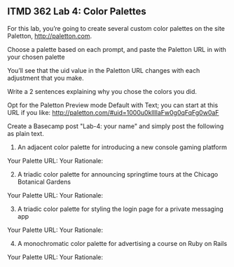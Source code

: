## ITMD 362 Lab 4: Color Palettes

For this lab, you’re going to create several custom color palettes on the site Paletton, http://paletton.com.

Choose a palette based on each prompt, and paste the Paletton URL in with your chosen palette 

You’ll see that the uid value in the Paletton URL changes with each adjustment that you make. 

Write a 2 sentences explaining why you chose the colors you did.

Opt for the Paletton Preview mode Default with Text; you can start at this URL if you like: http://paletton.com/#uid=1000u0kllllaFw0g0qFqFg0w0aF

Create a Basecamp post "Lab-4: your name" and simply post the following as plain text. 

1. An adjacent color palette for introducing a new console gaming platform

Your Palette URL:
Your Rationale:

2. A triadic color palette for announcing springtime tours at the Chicago Botanical Gardens

Your Palette URL:
Your Rationale:

3. A triadic color palette for styling the login page for a private messaging app

Your Palette URL:
Your Rationale:

4. A monochromatic color palette for advertising a course on Ruby on Rails

Your Palette URL:
Your Rationale:

